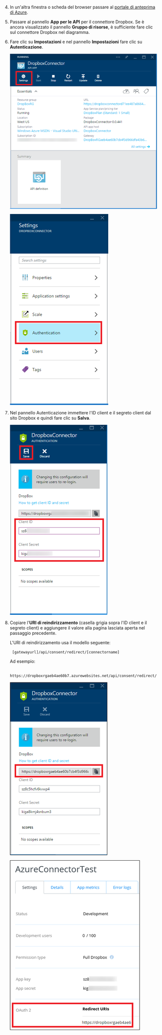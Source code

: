 4. In un'altra finestra o scheda del browser passare al [portale di anteprima di Azure](https://portal.azure.com).

3. Passare al pannello **App per le API** per il connettore Dropbox. Se è ancora visualizzato il pannello **Gruppo di risorse**, è sufficiente fare clic sul connettore Dropbox nel diagramma.

4. Fare clic su **Impostazioni** e nel pannello **Impostazioni** fare clic su **Autenticazione**.

	![Fare clic su Impostazioni](./media/app-service-api-exchange-dropbox-settings/clicksettings.png)

	![Fare clic su Autenticazione](./media/app-service-api-exchange-dropbox-settings/clickauth.png)

5. Nel pannello Autenticazione immettere l'ID client e il segreto client dal sito Dropbox e quindi fare clic su **Salva**.

	![Immettere le impostazioni e fare clic su Salva](./media/app-service-api-exchange-dropbox-settings/authblade.png)

3. Copiare l'**URI di reindirizzamento** (casella grigia sopra l'ID client e il segreto client) e aggiungere il valore alla pagina lasciata aperta nel passaggio precedente.

	L'URI di reindirizzamento usa il modello seguente:

		[gatewayurl]/api/consent/redirect/[connectorname]

	Ad esempio:

		https://dropboxrgaeb4ae60b7.azurewebsites.net/api/consent/redirect/DropboxConnector

	![Ottenere l'URI di reindirizzamento](./media/app-service-api-exchange-dropbox-settings/redirecturi.png)

	![Creare un'app Dropbox](./media/app-service-api-exchange-dropbox-settings/dbappsettings2.png)

<!---HONumber=July15_HO3-->